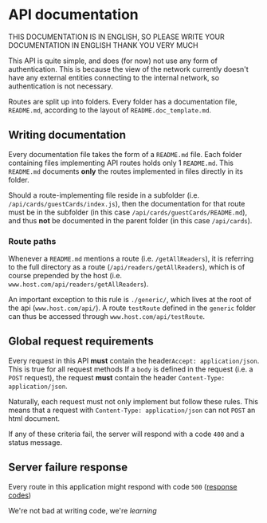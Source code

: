 # API documentation

THIS DOCUMENTATION IS IN ENGLISH, SO PLEASE WRITE YOUR DOCUMENTATION IN ENGLISH THANK YOU VERY MUCH

This API is quite simple, and does (for now) not use any form of authentication. This is because the view of the network currently doesn't have any external entities connecting to the internal network, so authentication is not necessary.

Routes are split up into folders. Every folder has a documentation file, `README.md`, according to the layout of `README.doc_template.md`.

## Writing documentation

Every documentation file takes the form of a `README.md` file. Each folder containing files implementing API routes holds only 1 `README.md`. This `README.md` documents **only** the routes implemented in files directly in its folder.

Should a route-implementing file reside in a subfolder (i.e. `/api/cards/guestCards/index.js`), then the documentation for that route must be in the subfolder (in this case `/api/cards/guestCards/README.md`), and thus **not** be documented in the parent folder (in this case `/api/cards`).

### Route paths

Whenever a `README.md` mentions a route (i.e. `/getAllReaders`), it is referring to the full directory as a route (`/api/readers/getAllReaders`), which is of course prepended by the host (i.e. `www.host.com/api/readers/getAllReaders`).

An important exception to this rule is `./generic/`, which lives at the root of the api (`www.host.com/api/`). A route `testRoute` defined in the `generic` folder can thus be accessed through `www.host.com/api/testRoute`.

## Global request requirements

Every request in this API **must** contain the header`Accept: application/json`. This is true for all request methods
If a `body` is defined in the request (i.e. a `POST` request), the request **must** contain the header `Content-Type: application/json`.

Naturally, each request must not only implement but follow these rules. This means that a request with `Content-Type: application/json` can not `POST` an html document.

If any of these criteria fail, the server will respond with a code `400` and a status message.

## Server failure response

Every route in this application might respond with code `500` ([response codes](https://developer.mozilla.org/en-US/docs/Web/HTTP/Status#successful_responses)) 

We're not bad at writing code, we're *learning*